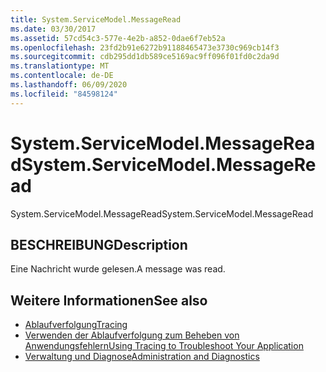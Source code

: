 ```yaml
---
title: System.ServiceModel.MessageRead
ms.date: 03/30/2017
ms.assetid: 57cd54c3-577e-4e2b-a852-0dae6f7eb52a
ms.openlocfilehash: 23fd2b91e6272b91188465473e3730c969cb14f3
ms.sourcegitcommit: cdb295dd1db589ce5169ac9ff096f01fd0c2da9d
ms.translationtype: MT
ms.contentlocale: de-DE
ms.lasthandoff: 06/09/2020
ms.locfileid: "84598124"
---
```

# <a name="systemservicemodelmessageread"></a><span data-ttu-id="e8c54-102">System.ServiceModel.MessageRead</span><span class="sxs-lookup"><span data-stu-id="e8c54-102">System.ServiceModel.MessageRead</span></span>
<span data-ttu-id="e8c54-103">System.ServiceModel.MessageRead</span><span class="sxs-lookup"><span data-stu-id="e8c54-103">System.ServiceModel.MessageRead</span></span>  
  
## <a name="description"></a><span data-ttu-id="e8c54-104">BESCHREIBUNG</span><span class="sxs-lookup"><span data-stu-id="e8c54-104">Description</span></span>  
 <span data-ttu-id="e8c54-105">Eine Nachricht wurde gelesen.</span><span class="sxs-lookup"><span data-stu-id="e8c54-105">A message was read.</span></span>  
  
## <a name="see-also"></a><span data-ttu-id="e8c54-106">Weitere Informationen</span><span class="sxs-lookup"><span data-stu-id="e8c54-106">See also</span></span>

- [<span data-ttu-id="e8c54-107">Ablaufverfolgung</span><span class="sxs-lookup"><span data-stu-id="e8c54-107">Tracing</span></span>](index.md)
- [<span data-ttu-id="e8c54-108">Verwenden der Ablaufverfolgung zum Beheben von Anwendungsfehlern</span><span class="sxs-lookup"><span data-stu-id="e8c54-108">Using Tracing to Troubleshoot Your Application</span></span>](using-tracing-to-troubleshoot-your-application.md)
- [<span data-ttu-id="e8c54-109">Verwaltung und Diagnose</span><span class="sxs-lookup"><span data-stu-id="e8c54-109">Administration and Diagnostics</span></span>](../index.md)
